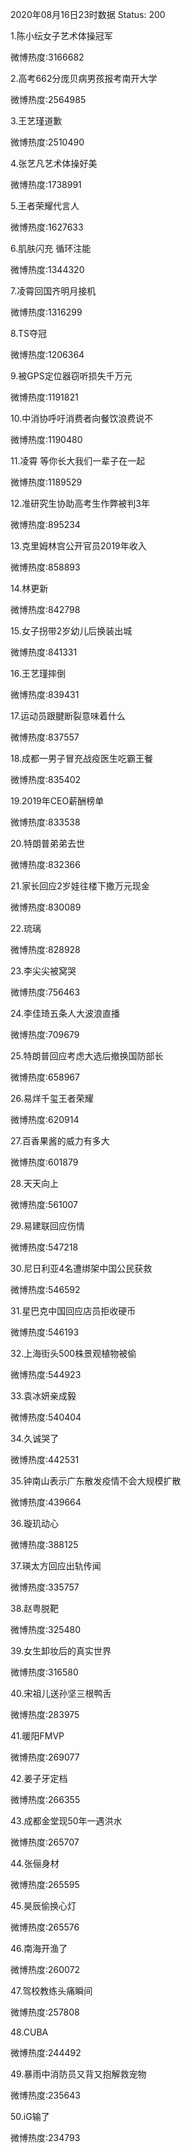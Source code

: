 2020年08月16日23时数据
Status: 200

1.陈小纭女子艺术体操冠军

微博热度:3166682

2.高考662分庞贝病男孩报考南开大学

微博热度:2564985

3.王艺瑾道歉

微博热度:2510490

4.张艺凡艺术体操好美

微博热度:1738991

5.王者荣耀代言人

微博热度:1627633

6.肌肤闪充 循环注能

微博热度:1344320

7.凌霄回国齐明月接机

微博热度:1316299

8.TS夺冠

微博热度:1206364

9.被GPS定位器窃听损失千万元

微博热度:1191821

10.中消协呼吁消费者向餐饮浪费说不

微博热度:1190480

11.凌霄 等你长大我们一辈子在一起

微博热度:1189529

12.准研究生协助高考生作弊被判3年

微博热度:895234

13.克里姆林宫公开官员2019年收入

微博热度:858893

14.林更新

微博热度:842798

15.女子拐带2岁幼儿后换装出城

微博热度:841331

16.王艺瑾摔倒

微博热度:839431

17.运动员跟腱断裂意味着什么

微博热度:837557

18.成都一男子冒充战疫医生吃霸王餐

微博热度:835402

19.2019年CEO薪酬榜单

微博热度:833538

20.特朗普弟弟去世

微博热度:832366

21.家长回应2岁娃往楼下撒万元现金

微博热度:830089

22.琉璃

微博热度:828928

23.李尖尖被窝哭

微博热度:756463

24.李佳琦五条人大波浪直播

微博热度:709679

25.特朗普回应考虑大选后撤换国防部长

微博热度:658967

26.易烊千玺王者荣耀

微博热度:620914

27.百香果酱的威力有多大

微博热度:601879

28.天天向上

微博热度:561007

29.易建联回应伤情

微博热度:547218

30.尼日利亚4名遭绑架中国公民获救

微博热度:546592

31.星巴克中国回应店员拒收硬币

微博热度:546193

32.上海街头500株景观植物被偷

微博热度:544923

33.袁冰妍亲成毅

微博热度:540404

34.久诚哭了

微博热度:442531

35.钟南山表示广东散发疫情不会大规模扩散

微博热度:439664

36.璇玑动心

微博热度:388125

37.瑛太方回应出轨传闻

微博热度:335757

38.赵粤脱靶

微博热度:325480

39.女生卸妆后的真实世界

微博热度:316580

40.宋祖儿送孙坚三根鸭舌

微博热度:283975

41.暖阳FMVP

微博热度:269077

42.姜子牙定档

微博热度:266355

43.成都金堂现50年一遇洪水

微博热度:265707

44.张俪身材

微博热度:265595

45.昊辰偷换心灯

微博热度:265576

46.南海开渔了

微博热度:260072

47.驾校教练头痛瞬间

微博热度:257808

48.CUBA

微博热度:244492

49.暴雨中消防员又背又抱解救宠物

微博热度:235643

50.iG输了

微博热度:234793

